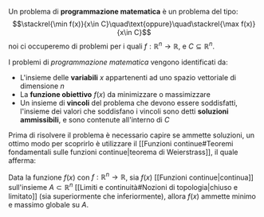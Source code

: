 Un problema di **programmazione matematica** è un problema del tipo:
$$\stackrel{\min f(x)}{x\in C}\quad\text{oppure}\quad\stackrel{\max f(x)}{x\in C}$$
noi ci occuperemo di problemi per i quali $f:\mathbb{R}^n\to \mathbb{R}$, e $C\subseteq \mathbb{R}^n$.

I problemi di _programmazione matematica_ vengono identificati da:
- L'insieme delle **variabili** $x$ appartenenti ad uno spazio vettoriale di dimensione $n$
- La **funzione obiettivo** $f(x)$ da minimizzare o massimizzare
- Un insieme di **vincoli** del problema che devono essere soddisfatti, l'insieme dei valori che soddisfano i vincoli sono detti **soluzioni ammissibili**, e sono contenute all'interno di $C$

Prima di risolvere il problema è necessario capire se ammette soluzioni, un ottimo modo per scoprirlo è utilizzare il [[Funzioni continue#Teoremi fondamentali sulle funzioni continue|teorema di Weierstrass]], il quale afferma:

Data la funzione $f(x)$ con $f:\mathbb{R}^n\to\mathbb{R}$, sia $f(x)$ [[Funzioni continue|continua]] sull'insieme $A\subset\mathbb{R}^n$ [[Limiti e continuità#Nozioni di topologia|chiuso e limitato]] (sia superiormente che inferiormente), allora $f(x)$ ammette minimo e massimo globale su $A$.


